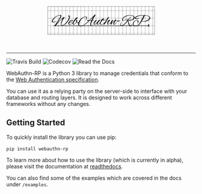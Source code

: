 <p align="center">
<br />
<img src="https://github.com/enceladus-rex/webauthn-rp/raw/master/docs/source/_static/webauthn-rp-logo.png" />
</p>
<br />
<hr />

![Travis Build](https://img.shields.io/travis/com/enceladus-rex/webauthn-rp/master.svg)
![Codecov](https://img.shields.io/codecov/c/github/enceladus-rex/webauthn-rp/master.svg)
![Read the Docs](https://img.shields.io/readthedocs/webauthn-rp/latest.svg)

WebAuthn-RP is a Python 3 library to manage credentials that conform to the 
[Web Authentication specification](https://www.w3.org/TR/webauthn/).

You can use it as a relying party on the server-side to interface with your database and routing layers. It is 
designed to work across different frameworks without any changes.

## Getting Started

To quickly install the library you can use pip:

```
pip install webauthn-rp
```

To learn more about how to use the library (which is currently in alpha), please visit the documentation at [readthedocs](https://webauthn-rp.readthedocs.io/en/latest/).

You can also find some of the examples which are covered in the docs under `/examples`.
